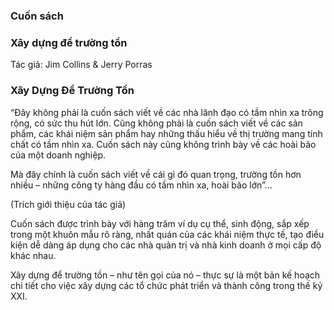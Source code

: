 ### Cuốn sách
### Xây dựng để trường tồn
Tác giả: Jim Collins & Jerry Porras


### Xây Dựng Để Trường Tồn
“Đây không phải là cuốn sách viết về các nhà lãnh đạo có tầm nhìn xa trông rộng, có sức thu hút lớn.
Cũng không phải là cuốn sách viết về các sản phẩm, các khái niệm sản phẩm hay
những thấu hiểu về thị trường mang tính chất có tầm nhìn xa.
Cuốn sách này cũng không trình bày về các hoài bão của một doanh nghiệp. 

Mà đây chính là cuốn sách viết về cái gì đó quan trọng, trường tồn hơn nhiều – 
những công ty hàng đầu có tầm nhìn xa, hoài bão lớn”…

(Trích giới thiệu của tác giả)


Cuốn sách được trình bày với hàng trăm ví dụ cụ thể, sinh động, 
sắp xếp trong một khuôn mẫu rõ ràng, nhất quán của các khái niệm thực tế, 
tạo điều kiện dễ dàng áp dụng cho các nhà quản trị và nhà kinh doanh ở mọi cấp độ khác nhau. 

Xây dựng để trường tồn – như tên gọi của nó – thực sự là một bản kế hoạch chi tiết cho việc
xây dựng các tổ chức phát triển và thành công trong thế kỷ XXI.

